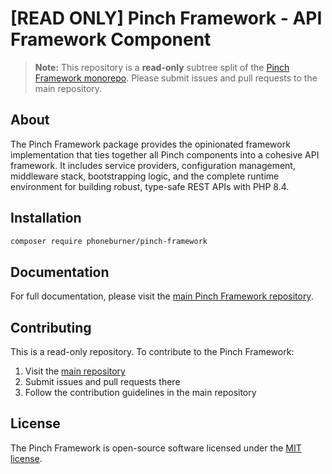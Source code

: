 # [READ ONLY] Pinch Framework - API Framework Component

> **Note:** This repository is a **read-only** subtree split of
> the [Pinch Framework monorepo](https://github.com/phoneburner/pinch). Please submit issues and pull requests to the main
> repository.

## About

The Pinch Framework package provides the opinionated framework implementation that ties together all Pinch components
into a cohesive API framework. It includes service providers, configuration management, middleware stack, bootstrapping
logic, and the complete runtime environment for building robust, type-safe REST APIs with PHP 8.4.

## Installation

```bash
composer require phoneburner/pinch-framework
```

## Documentation

For full documentation, please visit the [main Pinch Framework repository](https://github.com/phoneburner/pinch).

## Contributing

This is a read-only repository. To contribute to the Pinch Framework:

1. Visit the [main repository](https://github.com/phoneburner/pinch)
2. Submit issues and pull requests there
3. Follow the contribution guidelines in the main repository

## License

The Pinch Framework is open-source software licensed under
the [MIT license](https://github.com/phoneburner/pinch/blob/main/LICENSE).
